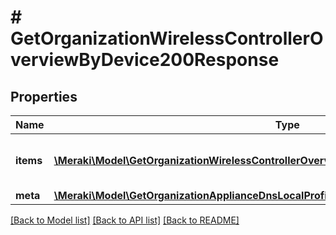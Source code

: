 # # GetOrganizationWirelessControllerOverviewByDevice200Response

## Properties

Name | Type | Description | Notes
------------ | ------------- | ------------- | -------------
**items** | [**\Meraki\Model\GetOrganizationWirelessControllerOverviewByDevice200ResponseItemsInner[]**](GetOrganizationWirelessControllerOverviewByDevice200ResponseItemsInner.md) | Wireless LAN controller overview | [optional]
**meta** | [**\Meraki\Model\GetOrganizationApplianceDnsLocalProfilesAssignments200ResponseMeta**](GetOrganizationApplianceDnsLocalProfilesAssignments200ResponseMeta.md) |  | [optional]

[[Back to Model list]](../../README.md#models) [[Back to API list]](../../README.md#endpoints) [[Back to README]](../../README.md)
